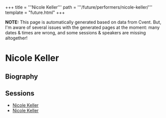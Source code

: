 +++
title = '''Nicole Keller'''
path = '''/future/performers/nicole-keller/'''
template = "future.html"
+++

<p class="todo">
<strong>NOTE:</strong> This page is automatically generated based on data from Cvent.
But, I'm aware of several issues with the generated pages at the moment:
many dates & times are wrong, and some sessions & speakers are missing altogether!
</p>

<h1>Nicole Keller</h1>
<h2>Biography</h2>
<p></p>
<h2>Sessions</h2>
<ul><li><a href="/future/sessions/nicole-keller/">Nicole Keller</a></li><li><a href="/future/sessions/nicole-keller/">Nicole Keller</a></li>

